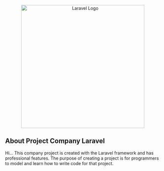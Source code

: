 <p align="center"><a href="https://laravel.com" target="_blank"><img src="https://raw.githubusercontent.com/laravel/art/master/logo-lockup/5%20SVG/2%20CMYK/1%20Full%20Color/laravel-logolockup-cmyk-red.svg" width="400" alt="Laravel Logo"></a></p>


## About Project Company Laravel

Hi...
This company project is created with the Laravel framework and has professional features.
The purpose of creating a project is for programmers to model and learn how to write code for that project.
